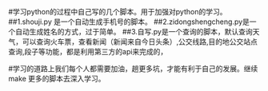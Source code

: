 #学习python的过程中自己写的几个脚本。用于加强对python的学习。
##1.shouji.py 是一个自动生成手机号的脚本。
##2.zidongshengcheng.py是一个自动生成姓名的方式，过于简单。
##3.自写.py是一个查询的脚本，默认查询天气，可以查询火车票，查看新闻（新闻来自今日头条）,公交线路,目的地公交站点查询,段子等功能，都是利用第三方的api来完成的，


#学习的道路上我们每个人都需要加油，趟更多坑，才能有利于自己的发展。继续make 更多的脚本去深入学习。
